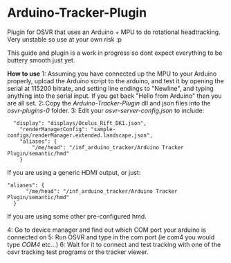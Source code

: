 # Arduino-Tracker-Plugin
Plugin for OSVR that uses an Arduino + MPU to do rotational headtracking. Very unstable so use at your own risk :p

This guide and plugin is a work in progress so dont expect everything to be buttery smooth just yet.

**How to use**
1: Assuming you have connected up the MPU to your Arduino properly, upload the Arduino script to the arduino, and test it by opening the serial at 115200 bitrate, and setting line endings to "Newline", and typing anything into the serial input. If you get back "Hello from Arduino" then you are all set.
2: Copy the *Arduino-Tracker-Plugin* dll and json files into the *osvr-plugins-0* folder.
3: Edit your *osvr-server-config.json* to include:
```
  "display": "displays/Oculus_Rift_DK1.json",
	"renderManagerConfig": "sample-configs/renderManager.extended.landscape.json",
	"aliases": {
		"/me/head": "/inf_arduino_tracker/Arduino Tracker Plugin/semantic/hmd"
	}
  ```
  If you are using a generic HDMI output, or just:
  ```
  "aliases": {
		"/me/head": "/inf_arduino_tracker/Arduino Tracker Plugin/semantic/hmd"
	}
  ```
  If you are using some other pre-configured hmd.
  
  4: Go to device manager and find out which COM port your arduino is connected on
  5: Run OSVR and type in the com port (ie com4 you would type *COM4* etc...)
  6: Wait for it to connect and test tracking with one of the osvr tracking test programs or the tracker viewer.
